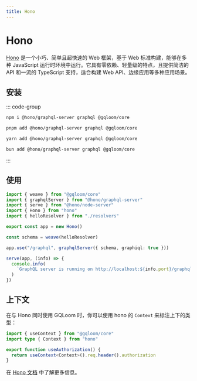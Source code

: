 ```yaml
---
title: Hono
---
```


# Hono

[Hono](https://hono.dev/) 是一个小巧、简单且超快速的 Web 框架，基于 Web 标准构建，能够在多种 JavaScript 运行时环境中运行。它具有零依赖、轻量级的特点，且提供简洁的 API 和一流的 TypeScript 支持，适合构建 Web API、边缘应用等多种应用场景。

## 安装

::: code-group
```sh [npm]
npm i @hono/graphql-server graphql @gqloom/core
```
```sh [pnpm]
pnpm add @hono/graphql-server graphql @gqloom/core
```
```sh [yarn]
yarn add @hono/graphql-server graphql @gqloom/core
```
```sh [bun]
bun add @hono/graphql-server graphql @gqloom/core
```
:::

## 使用

```ts
import { weave } from "@gqloom/core"
import { graphqlServer } from "@hono/graphql-server"
import { serve } from "@hono/node-server"
import { Hono } from "hono"
import { helloResolver } from "./resolvers"

export const app = new Hono()

const schema = weave(helloResolver)

app.use("/graphql", graphqlServer({ schema, graphiql: true }))

serve(app, (info) => {
  console.info(
    `GraphQL server is running on http://localhost:${info.port}/graphql`
  )
})
```

## 上下文

在与 Hono 同时使用 GQLoom 时，你可以使用 hono 的 `Context` 来标注上下的类型：

```ts
import { useContext } from "@gqloom/core"
import type { Context } from "hono"

export function useAuthorization() {
  return useContext<Context>().req.header().authorization
}
```

在 [Hono 文档](https://hono.dev/docs/api/context) 中了解更多信息。